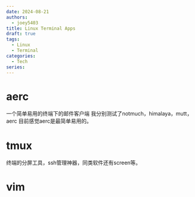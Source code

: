 ```yaml
---
date: 2024-08-21
authors:
  - joey5403
title: Linux Terminal Apps
draft: true
tags: 
  - Linux
  - Terminal
categories: 
  - Tech
series:
---
```

# aerc
一个简单易用的终端下的邮件客户端
我分别测试了notmuch，himalaya，mutt，aerc
目前感觉aerc是最简单易用的。

# tmux
终端的分屏工具，ssh管理神器，同类软件还有screen等。

# vim

